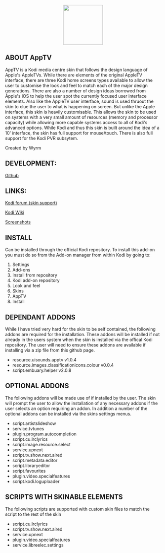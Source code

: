 <p align="center">
<img src="http://mirrors.kodi.tv/addons/krypton/skin.apptv/resources/icon.png" width="128" align="middle">
</p>

## ABOUT AppTV
AppTV is a Kodi media centre skin that follows the design language of Apple's AppleTVs.  While there are elements of the original AppleTV interface, there are three Kodi home screens types available to allow the user to customise the look and feel to match each of the major design generations.
There are also a number of design ideas borrowed from Apple's iOS to help the user spot the currently focused user interface elements.  Also like the AppleTV user interface, sound is used thruout the skin to clue the user to what is happening on screen.  But unlike the Apple interface, this skin is heavily customisable. This allows the skin to be used on systems with a very small amount of resources (memory and processor capacity) while allowing more capable systems access to all of Kodi's advanced options.
While Kodi and thus this skin is built around the idea of a 10' interface, the skin has full support for mouse/touch. There is also full support for the Kodi PVR subsytem.

Created by Wyrm


## DEVELOPMENT:
[Github](https://github.com/wyrm65/skin.apptv)

## LINKS:
[Kodi forum (skin support)](https://forum.kodi.tv/forumdisplay.php?fid=76)

[Kodi Wiki](https://kodi.wiki/view/Add-on:AppTV)

[Screenshots](https://kodi.wiki/view/Add-on:AppTV#Screenshots)

## INSTALL
Can be installed through the official Kodi repository.
To install this add-on you must do so from the Add-on manager from within Kodi by going to:

1. Settings
2. Add-ons
3. Install from repository
4. Kodi add-on repository
5. Look and feel
6. Skins
7. AppTV
8. Install

## DEPENDANT ADDONS
While I have tried very hard for the skin to be self contained, the following addons are required for the installation.  These addons will be installed if not already in the users system when the skin is installed via the offical Kodi repository.  The user will need to ensure these addons are available if installing via a zip file from this github page.

 - resource.uisounds.apptv v1.0.4
 - resource.images.classificationicons.colour v0.0.4
 - script.embuary.helper v2.0.8

## OPTIONAL ADDONS
The following addons will be made use of if installed by the user.  The skin will prompt the user to allow the installation of any necessary addons if the user selects an option requiring an addon.  In addition a number of the optional addons can be installed via the skins settings menus.

 - script.artistslideshow
 - service.tvtunes
 - plugin.program.autocompletion
 - script.cu.lrclyrics
 - script.image.resource.select
 - service.upnext
 - script.tv.show.next.aired
 - script.metadata.editor
 - script.libraryeditor
 - script.favourites
 - plugin.video.specialfeatures
 - script.kodi.loguploader

## SCRIPTS WITH SKINABLE ELEMENTS
The following scripts are supported with custom skin files to match the script to the rest of the skin

 - script.cu.lrclyrics
 - script.tv.show.next.aired
 - service.upnext
 - plugin.video.specialfeatures
 - service.libreelec.settings
